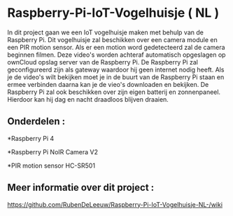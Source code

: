 # Raspberry-Pi-IoT-Vogelhuisje ( NL )

In dit project gaan we een IoT vogelhuisje maken met behulp van de Raspberry Pi. Dit vogelhuisje zal beschikken over een camera module en een PIR motion sensor. Als er een motion word gedetecteerd zal de camera beginnen filmen. Deze video's worden achteraf automatisch opgeslagen op ownCloud opslag server van de Raspberry Pi. De Raspberry Pi zal geconfigureerd zijn als gateway waardoor hij geen internet nodig heeft. Als je de video's wilt bekijken moet je in de buurt van de Raspberry Pi staan en ermee verbinden daarna kan je de vieo's downloaden en bekijken. De Raspberry Pi zal ook beschikken over zijn eigen batterij en zonnenpaneel. Hierdoor kan hij dag en nacht draadloos blijven draaien.

## Onderdelen :

*Raspberry Pi 4

*Raspberry Pi NoIR Camera V2

*PIR motion sensor HC-SR501

## Meer informatie over dit project :

https://github.com/RubenDeLeeuw/Raspberry-Pi-IoT-Vogelhuisje-NL-/wiki
